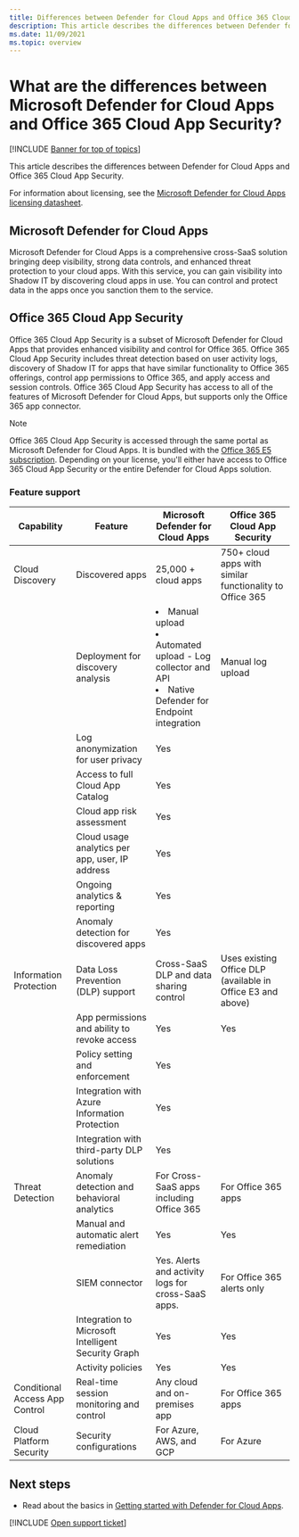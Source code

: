 ```yaml
---
title: Differences between Defender for Cloud Apps and Office 365 Cloud App Security
description: This article describes the differences between Defender for Cloud Apps and Office 365 Cloud App Security.
ms.date: 11/09/2021
ms.topic: overview
---
```

# What are the differences between Microsoft Defender for Cloud Apps and Office 365 Cloud App Security?

[!INCLUDE [Banner for top of topics](includes/banner.md)]

This article describes the differences between Defender for Cloud Apps and Office 365 Cloud App Security.

For information about licensing, see the [Microsoft Defender for Cloud Apps licensing datasheet](https://aka.ms/mcaslicensing).

## Microsoft Defender for Cloud Apps

Microsoft Defender for Cloud Apps is a comprehensive cross-SaaS solution bringing deep visibility, strong data controls, and enhanced threat protection to your cloud apps. With this service, you can gain visibility into Shadow IT by discovering cloud apps in use. You can control and protect data in the apps once you sanction them to the service.

## Office 365 Cloud App Security

Office 365 Cloud App Security is a subset of Microsoft Defender for Cloud Apps that provides enhanced visibility and control for Office 365. Office 365 Cloud App Security includes threat detection based on user activity logs, discovery of Shadow IT for apps that have similar functionality to Office 365 offerings, control app permissions to Office 365, and apply access and session controls. Office 365 Cloud App Security has access to all of the features of Microsoft Defender for Cloud Apps, but supports only the Office 365 app connector.

> [!NOTE]
> Office 365 Cloud App Security is accessed through the same portal as Microsoft Defender for Cloud Apps. It is bundled with the [Office 365 E5 subscription](https://www.microsoft.com/microsoft-365/enterprise/office-365-e5). Depending on your license, you'll either have access to Office 365 Cloud App Security or the entire Defender for Cloud Apps solution.

### Feature support

|Capability|Feature|Microsoft Defender for Cloud Apps|Office 365 Cloud App Security|
|----|----|----|----|
|Cloud Discovery|Discovered apps |25,000 + cloud apps  |750+ cloud apps with similar functionality to Office 365|
||Deployment for discovery analysis|<li> Manual upload <br> <li> Automated upload - Log collector and API <br> <li> Native Defender for Endpoint integration |Manual log upload|
||Log anonymization for user privacy|Yes||
||Access to full Cloud App Catalog|Yes||
||Cloud app risk assessment|Yes||
||Cloud usage analytics per app, user, IP address|Yes||
||Ongoing analytics & reporting|Yes||
||Anomaly detection for discovered apps|Yes||
|Information Protection|Data Loss Prevention (DLP) support|Cross-SaaS DLP and data sharing control|Uses existing Office DLP (available in Office E3 and above)|
||App permissions and ability to revoke access|Yes|Yes|
||Policy setting and enforcement|Yes||
||Integration with Azure Information Protection |Yes||
||Integration with third-party DLP solutions|Yes||
|Threat Detection|Anomaly detection and behavioral analytics|For Cross-SaaS apps including Office 365|For Office 365 apps |
||Manual and automatic alert remediation|Yes|Yes|
||SIEM connector|Yes. Alerts and activity logs for cross-SaaS apps.|For Office 365 alerts only|
||Integration to Microsoft Intelligent Security Graph|Yes|Yes|
||Activity policies|Yes|Yes|
|Conditional Access App Control|Real-time session monitoring and control|Any cloud and on-premises app|For Office 365 apps|
|Cloud Platform Security|Security configurations|For Azure, AWS, and GCP|For Azure|

## Next steps

- Read about the basics in [Getting started with Defender for Cloud Apps](./get-started.md).

[!INCLUDE [Open support ticket](includes/support.md)]
